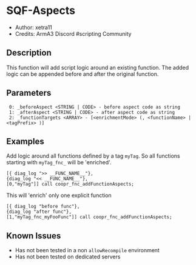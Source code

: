 # SQF-Aspects
* Author: xetra11
* Credits: ArmA3 Discord #scripting Community
## Description
This function will add script logic around an existing function. The added logic can be appended before
and after the original function.
## Parameters
```
 0: _beforeAspect <STRING | CODE> - before aspect code as string
 1: _afterAspect <STRING | CODE> - after aspect code as string
 2: _functionTargets <ARRAY> - [<enrichmentMode> (, <functionName> | <tagPrefix> )]
```
## Examples
Add logic around all functions defined by a tag `myTag`. So all functions starting with
`myTag_fnc_` will be 'enriched'.
```
[{ diag_log ">> __FUNC_NAME__"},
{diag_log "<< __FUNC_NAME__"},
[0,"myTag"]] call coopr_fnc_addFunctionAspects;
```
 
 This will 'enrich' only one explicit function
 ```
[{ diag_log "before func"},
{diag_log "after func"},
[1,"myTag_fnc_myFooFunc"]] call coopr_fnc_addFunctionAspects;
```
## Known Issues
* Has not been tested in a non `allowRecompile` environment
* Has not been tested on dedicated servers
